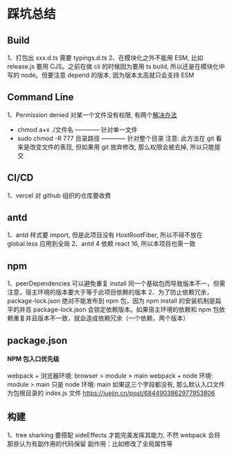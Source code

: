 # 踩坑总结



## Build
1、打包出 xxx.d.ts 需要 typings.d.ts
2、在模块化之外不能用 ESM, 比如 release.js 要用 CJS。之前在做 cli 的时候因为要用 ts build, 所以还是在模块化中写的 node。但要注意 depend 的版本, 因为版本太高就只会支持 ESM


## Command Line
1、Permission denied 对某一个文件没有权限, 有两个[解决办法](https://zhuanlan.zhihu.com/p/95148639)
  - chmod a+x ./文件名  ———— 针对单一文件
  - sudo chmod -R 777 目录路径  ———— 针对整个目录
注意: 此方法在 git 看来是改变文件的表现, 但如果用 git 放弃修改, 那么权限会被去掉, 所以只能提交



## CI/CD
1、vercel 对 github 组织的仓库要收费



## antd
1、antd 样式要 import, 但是此项目没有 HostRootFiber, 所以不得不放在 global.less 应用到全局
2、antd 4 依赖 react 16, 所以本项目也需一致


## npm
1、peerDependencies 可以避免重复 install 同一个基础包而导致版本不一，但需注意，宿主环境的版本要大于等于此项目依赖的版本
2、为了防止依赖冗余，package-lock.json 绝对不能发布到 npm 包，因为 npm install 的安装机制是扁平的并且 package-lock.json 会锁定依赖版本。如果宿主环境的依赖和 npm 包依赖重复并且版本不一致，就会造成依赖冗余（一个依赖，两个版本）


## package.json
#### NPM 包入口优先级
webpack + 浏览器环境: browser > module > main
webpack + node 环境: module > main
只是 node 环境: main
如果这三个字段都没有, 那么默认入口文件为包根目录的 index.js 文件
https://juejin.cn/post/6844903862977953806

## 构建
1、tree sharking 要搭配 sideEffects 才能完美发挥其能力, 不然 webpack 会将那些认为有副作用的代码保留
副作用：比如修改了全局属性等
